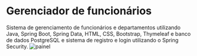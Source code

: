 # Gerenciador de funcionários
 Sistema de gerenciamento de funcionários e departamentos utilizando Java, Spring Boot, Spring Data, HTML, CSS, Bootstrap, Thymeleaf e banco de dados PostgreSQL e sistema de registro e login utilizando o Spring Security.
![painel](https://user-images.githubusercontent.com/43776020/109894751-ce09e800-7c6c-11eb-910e-e82cc9b72b45.png)
